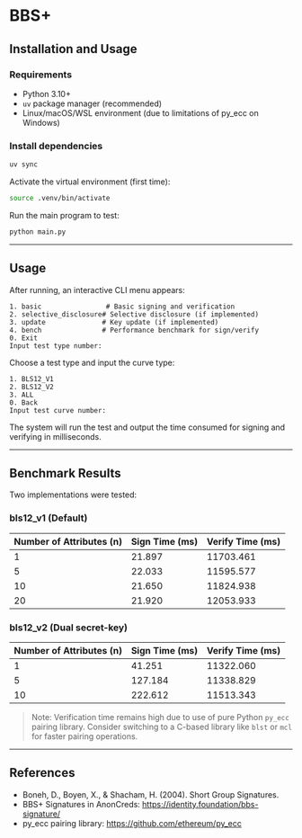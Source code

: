 # BBS+

## Installation and Usage

### Requirements

- Python 3.10+
- `uv` package manager (recommended)
- Linux/macOS/WSL environment (due to limitations of py_ecc on Windows)

### Install dependencies

```bash
uv sync
```

Activate the virtual environment (first time):

```bash
source .venv/bin/activate
```

Run the main program to test:

```bash
python main.py
```

---

## Usage

After running, an interactive CLI menu appears:

```text
1. basic                # Basic signing and verification
2. selective_disclosure# Selective disclosure (if implemented)
3. update              # Key update (if implemented)
4. bench               # Performance benchmark for sign/verify
0. Exit
Input test type number:
```

Choose a test type and input the curve type:

```
1. BLS12_V1
2. BLS12_V2
3. ALL
0. Back
Input test curve number:
```

The system will run the test and output the time consumed for signing and verifying in milliseconds.

---

## Benchmark Results

Two implementations were tested:

### bls12_v1 (Default)

| Number of Attributes (n) | Sign Time (ms) | Verify Time (ms) |
| ------------------------ | -------------- | ---------------- |
| 1                        | 21.897         | 11703.461        |
| 5                        | 22.033         | 11595.577        |
| 10                       | 21.650         | 11824.938        |
| 20                       | 21.920         | 12053.933        |

### bls12_v2 (Dual secret-key)

| Number of Attributes (n) | Sign Time (ms) | Verify Time (ms) |
| ------------------------ | -------------- | ---------------- |
| 1                        | 41.251         | 11322.060        |
| 5                        | 127.184        | 11338.829        |
| 10                       | 222.612        | 11513.343        |

> Note: Verification time remains high due to use of pure Python `py_ecc` pairing library. Consider switching to a C-based library like `blst` or `mcl` for faster pairing operations.

---

## References

- Boneh, D., Boyen, X., & Shacham, H. (2004). Short Group Signatures.
- BBS+ Signatures in AnonCreds: https://identity.foundation/bbs-signature/
- py_ecc pairing library: https://github.com/ethereum/py_ecc
